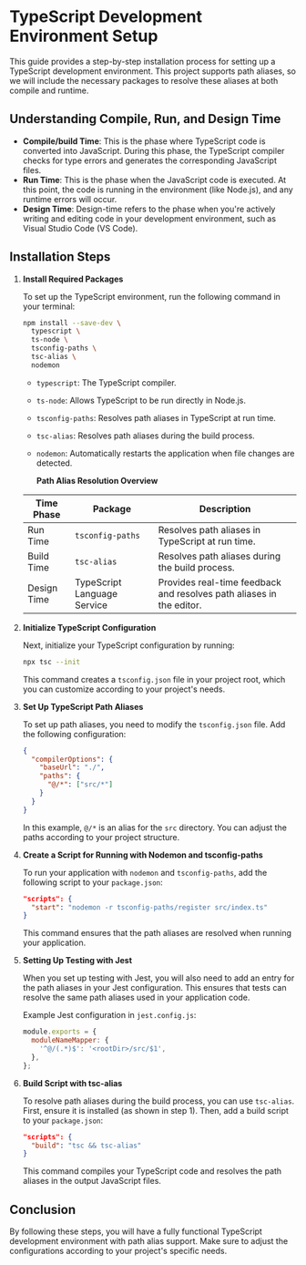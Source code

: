 # TypeScript Development Environment Setup

This guide provides a step-by-step installation process for setting up a TypeScript development environment. This project supports path aliases, so we will include the necessary packages to resolve these aliases at both compile and runtime.

## Understanding Compile, Run, and Design Time

- **Compile/build Time**: This is the phase where TypeScript code is converted into JavaScript. During this phase, the TypeScript compiler checks for type errors and generates the corresponding JavaScript files.
- **Run Time**: This is the phase when the JavaScript code is executed. At this point, the code is running in the environment (like Node.js), and any runtime errors will occur.
- **Design Time**: Design-time refers to the phase when you're actively writing and editing code in your development environment, such as Visual Studio Code (VS Code).

## Installation Steps

1. **Install Required Packages**

   To set up the TypeScript environment, run the following command in your terminal:

   ```bash
   npm install --save-dev \
     typescript \
     ts-node \
     tsconfig-paths \
     tsc-alias \
     nodemon
   ```

   - `typescript`: The TypeScript compiler.
   - `ts-node`: Allows TypeScript to be run directly in Node.js.
   - `tsconfig-paths`: Resolves path aliases in TypeScript at run time.
   - `tsc-alias`: Resolves path aliases during the build process.
   - `nodemon`: Automatically restarts the application when file changes are detected.

     **Path Alias Resolution Overview**

   | Time Phase  | Package                     | Description                                                          |
   | ----------- | --------------------------- | -------------------------------------------------------------------- |
   | Run Time    | `tsconfig-paths`            | Resolves path aliases in TypeScript at run time.                     |
   | Build Time  | `tsc-alias`                 | Resolves path aliases during the build process.                      |
   | Design Time | TypeScript Language Service | Provides real-time feedback and resolves path aliases in the editor. |

2. **Initialize TypeScript Configuration**

   Next, initialize your TypeScript configuration by running:

   ```bash
   npx tsc --init
   ```

   This command creates a `tsconfig.json` file in your project root, which you can customize according to your project's needs.

3. **Set Up TypeScript Path Aliases**

   To set up path aliases, you need to modify the `tsconfig.json` file. Add the following configuration:

   ```json
   {
     "compilerOptions": {
       "baseUrl": "./",
       "paths": {
         "@/*": ["src/*"]
       }
     }
   }
   ```

   In this example, `@/*` is an alias for the `src` directory. You can adjust the paths according to your project structure.

4. **Create a Script for Running with Nodemon and tsconfig-paths**

   To run your application with `nodemon` and `tsconfig-paths`, add the following script to your `package.json`:

   ```json
   "scripts": {
     "start": "nodemon -r tsconfig-paths/register src/index.ts"
   }
   ```

   This command ensures that the path aliases are resolved when running your application.

5. **Setting Up Testing with Jest**

   When you set up testing with Jest, you will also need to add an entry for the path aliases in your Jest configuration. This ensures that tests can resolve the same path aliases used in your application code.

   Example Jest configuration in `jest.config.js`:

   ```javascript
   module.exports = {
     moduleNameMapper: {
       '^@/(.*)$': '<rootDir>/src/$1',
     },
   };
   ```

6. **Build Script with tsc-alias**

   To resolve path aliases during the build process, you can use `tsc-alias`. First, ensure it is installed (as shown in step 1). Then, add a build script to your `package.json`:

   ```json
   "scripts": {
     "build": "tsc && tsc-alias"
   }
   ```

   This command compiles your TypeScript code and resolves the path aliases in the output JavaScript files.

## Conclusion

By following these steps, you will have a fully functional TypeScript development environment with path alias support. Make sure to adjust the configurations according to your project's specific needs.
